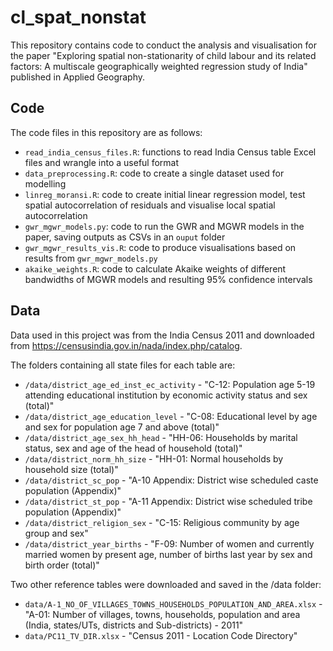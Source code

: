 # cl_spat_nonstat
This repository contains code to conduct the analysis and visualisation for the paper "Exploring spatial non-stationarity of child labour and its related factors: A multiscale geographically weighted regression study of India" published in Applied Geography.

## Code
The code files in this repository are as follows:
- `read_india_census_files.R`: functions to read India Census table Excel files and wrangle into a useful format
- `data_preprocessing.R`: code to create a single dataset used for modelling
- `linreg_moransi.R`: code to create initial linear regression model, test spatial autocorrelation of residuals and visualise local spatial autocorrelation
- `gwr_mgwr_models.py`: code to run the GWR and MGWR models in the paper, saving outputs as CSVs in an `ouput` folder
- `gwr_mgwr_results_vis.R`: code to produce visualisations based on results from `gwr_mgwr_models.py`
- `akaike_weights.R`: code to calculate Akaike weights of different bandwidths of MGWR models and resulting 95% confidence intervals

## Data
Data used in this project was from the India Census 2011 and downloaded from https://censusindia.gov.in/nada/index.php/catalog.

The folders containing all state files for each table are:
- `/data/district_age_ed_inst_ec_activity` - "C-12: Population age 5-19 attending educational institution by economic activity status and sex (total)"
- `/data/district_age_education_level` - "C-08: Educational level by age and sex for population age 7 and above (total)"
- `/data/district_age_sex_hh_head` - "HH-06: Households by marital status, sex and age of the head of household (total)"
- `/data/district_norm_hh_size` - "HH-01: Normal households by household size (total)"
- `/data/district_sc_pop` - "A-10 Appendix: District wise scheduled caste population (Appendix)"
- `/data/district_st_pop` - "A-11 Appendix: District wise scheduled tribe population (Appendix)"
- `/data/district_religion_sex` - "C-15: Religious community by age group and sex"
- `/data/district_year_births` - "F-09: Number of women and currently married women by present age, number of births last year by sex and birth order (total)"

Two other reference tables were downloaded and saved in the /data folder:
- `data/A-1_NO_OF_VILLAGES_TOWNS_HOUSEHOLDS_POPULATION_AND_AREA.xlsx` - "A-01: Number of villages, towns, households, population and area (India, states/UTs, districts and Sub-districts) - 2011"
- `data/PC11_TV_DIR.xlsx` - "Census 2011 - Location Code Directory"
